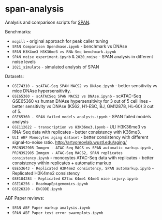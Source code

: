 span-analysis
=============

Analysis and comparison scripts for [SPAN](https://research.jetbrains.org/groups/biolabs/tools/span-peak-analyzer).

Benchmarks:

* `mcgill` - original approach for peak caller tuning
* `SPAN Comparison Opendnase.ipynb` - benchmark vs DNAse
* `SPAN H3K4me3 H3K36me3 vs RNA-Seq benchmark.ipynb` 
* `SPAN noise experiment.ipynb` & `2020_noise` - SPAN analysis in different noise levels
* `2021_simulate` - simulated analysis of SPAN 

Datasets:

* `GSE74310 - scATAC-Seq SPAN MACS2 vs DNAse.ipynb` - better sensitivity vs mice DNAse hypersensitivity.
* `GSE65360 - scATACSeq SPAN MACS2 vs DNAse.ipynb` - scATAC-Seq GSE65360 vs human DNAse hypersensitivity for 3 out of 5
  cell lines - better sensitivity vs DNAse
  (K562, H1-ESC, BJ, GM12878, HL-60) 3 out of 5.
* `GSE65360 - SPAN failed models analysis.ipynb` - SPAN failed models analysis
* `GSE112622 - transcription vs H3K36me3.ipynb` - ULI H3K36me3 vs RNA-Seq data with replicates - better consistency with
  K36me3.
* `ULI ABF Monocytes aging dataset` - better consistency with different signal-to-noise ratio.
  http://artyomovlab.wustl.edu/aging/
* `PRJN392905 Immgen - ATAC-Seq MACS vs SPAN automatic markup.ipynb`
  , `PRJN392905 Immgen - ATAC-Seq MACS2, SPAN replicates consistency.ipynb` - monocytes ATAC-Seq data with replicates -
  better consistency within replicates + automatic markup
* `GSE53643 - Replicated H3K4me2 consistency, SPAN automarkup.ipynb` - Replicated H3K4me2 consistency
* `GSE104284 - Replicated K27ac K4me1 K4me3 mice injury.ipynb`
* `GSE16256 - RoadmapEpigenomics.ipynb`
* `GSE26320 - ENCODE.ipynb`

ABF Paper reviews:

* `SPAN ABF Paper markup analysis.ipynb`
* `SPAN ABF Paper test error swarmplots.ipynb`
